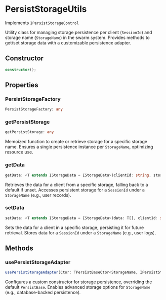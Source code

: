 # PersistStorageUtils

Implements `IPersistStorageControl`

Utility class for managing storage persistence per client (`SessionId`) and storage name (`StorageName`) in the swarm system.
Provides methods to get/set storage data with a customizable persistence adapter.

## Constructor

```ts
constructor();
```

## Properties

### PersistStorageFactory

```ts
PersistStorageFactory: any
```

### getPersistStorage

```ts
getPersistStorage: any
```

Memoized function to create or retrieve storage for a specific storage name.
Ensures a single persistence instance per `StorageName`, optimizing resource use.

### getData

```ts
getData: <T extends IStorageData = IStorageData>(clientId: string, storageName: string, defaultValue: T[]) => Promise<T[]>
```

Retrieves the data for a client from a specific storage, falling back to a default if unset.
Accesses persistent storage for a `SessionId` under a `StorageName` (e.g., user records).

### setData

```ts
setData: <T extends IStorageData = IStorageData>(data: T[], clientId: string, storageName: string) => Promise<void>
```

Sets the data for a client in a specific storage, persisting it for future retrieval.
Stores data for a `SessionId` under a `StorageName` (e.g., user logs).

## Methods

### usePersistStorageAdapter

```ts
usePersistStorageAdapter(Ctor: TPersistBaseCtor<StorageName, IPersistStorageData>): void;
```

Configures a custom constructor for storage persistence, overriding the default `PersistBase`.
Enables advanced storage options for `StorageName` (e.g., database-backed persistence).
